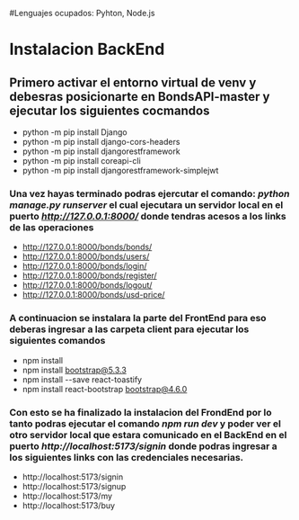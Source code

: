 #Lenguajes ocupados: Pyhton, Node.js

# Instalacion BackEnd

## Primero activar el entorno virtual de venv y debesras posicionarte en BondsAPI-master y ejecutar los siguientes cocmandos

  - python -m pip install Django
  - python -m pip install django-cors-headers
  - python -m pip install djangorestframework
  - python -m pip install coreapi-cli
  - python -m pip install djangorestframework-simplejwt

### Una vez hayas terminado podras ejercutar el comando: *python manage.py runserver* el cual ejecutara un servidor local en el puerto *http://127.0.0.1:8000/* donde tendras acesos a los links de las operaciones
  
  - http://127.0.0.1:8000/bonds/bonds/
  - http://127.0.0.1:8000/bonds/users/
  - http://127.0.0.1:8000/bonds/login/
  - http://127.0.0.1:8000/bonds/register/
  - http://127.0.0.1:8000/bonds/logout/
  - http://127.0.0.1:8000/bonds/usd-price/

### A continuacion se instalara la parte del FrontEnd para eso deberas ingresar a las carpeta client para ejecutar los siguientes comandos

  - npm install
  - npm install bootstrap@5.3.3
  - npm install --save react-toastify
  - npm install react-bootstrap bootstrap@4.6.0

### Con esto se ha finalizado la instalacion del FrondEnd por lo tanto podras ejecutar el comando *npm run dev* y poder ver el otro servidor local que estara comunicado en el BackEnd en el puerto *http://localhost:5173/signin* donde podras ingresar a los siguientes links con las credenciales necesarias.

  - http://localhost:5173/signin
  - http://localhost:5173/signup
  - http://localhost:5173/my
  - http://localhost:5173/buy

